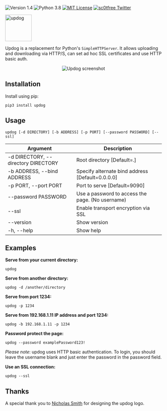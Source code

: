 ![Version 1.4](http://img.shields.io/badge/version-v1.4-green.svg)
![Python 3.8](http://img.shields.io/badge/python-3.8-blue.svg)
[![MIT License](http://img.shields.io/badge/license-MIT%20License-blue.svg)](https://github.com/sc0tfree/updog/blob/master/LICENSE)
[![sc0tfree Twitter](http://img.shields.io/twitter/url/http/shields.io.svg?style=social&label=Follow)](https://twitter.com/sc0tfree)

<p>
  <img src="https://sc0tfree.squarespace.com/s/updog.png" width=85px alt="updog"/>
</p>

Updog is a replacement for Python's `SimpleHTTPServer`. 
It allows uploading and downloading via HTTP/S, 
can set ad hoc SSL certificates and use HTTP basic auth.

<p align="center">
  <img src="https://sc0tfree.squarespace.com/s/updog-screenshot.png" alt="Updog screenshot"/>
</p>

## Installation

Install using pip:

`pip3 install updog`

## Usage

`updog [-d DIRECTORY] [-b ADDRESS] [-p PORT] [--password PASSWORD] [--ssl]`

| Argument                            | Description                                             |
|-------------------------------------|---------------------------------------------------------|
| -d DIRECTORY, --directory DIRECTORY | Root directory [Default=.]                              |
| -b ADDRESS, --bind ADDRESS          | Specify alternate bind address [Default=0.0.0.0]        |
| -p PORT, --port PORT                | Port to serve [Default=9090]                            |
| --password PASSWORD                 | Use a password to access the page. (No username)        |
| --ssl                               | Enable transport encryption via SSL                     |
| --version                           | Show version                                            |
| -h, --help                          | Show help                                               |

## Examples

**Serve from your current directory:**

`updog`

**Serve from another directory:**

`updog -d /another/directory`

**Serve from port 1234:**

`updog -p 1234`

**Serve from 192.168.1.11 IP address and port 1234:**

`updog -b 192.168.1.11 -p 1234`

**Password protect the page:**

`updog --password examplePassword123!`

*Please note*: updog uses HTTP basic authentication.
To login, you should leave the username blank and just
enter the password in the password field.

**Use an SSL connection:**

`updog --ssl`

## Thanks

A special thank you to [Nicholas Smith](http://nixmith.com) for
designing the updog logo.
